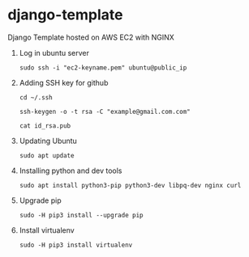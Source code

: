# django-template
Django Template hosted on AWS EC2 with NGINX

1. Log in ubuntu server
    ```console
    sudo ssh -i "ec2-keyname.pem" ubuntu@public_ip
    ```

1. Adding SSH key for github
    ```console
    cd ~/.ssh
    ```
    ```console
    ssh-keygen -o -t rsa -C "example@gmail.com.com"
    ```
    ```console
    cat id_rsa.pub
    ```

1. Updating Ubuntu
    ```console
    sudo apt update
    ```

1. Installing python and dev tools
    ```console
    sudo apt install python3-pip python3-dev libpq-dev nginx curl
    ```

1. Upgrade pip
    ```console
    sudo -H pip3 install --upgrade pip
    ```

1. Install virtualenv
    ```console
    sudo -H pip3 install virtualenv
    ```